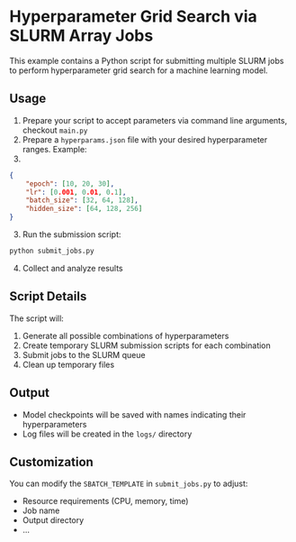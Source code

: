 # Hyperparameter Grid Search via SLURM Array Jobs

This example contains a Python script for submitting multiple SLURM jobs to perform hyperparameter grid search for a machine learning model.

## Usage
1. Prepare your script to accept parameters via command line arguments, checkout ```main.py```
2. Prepare a `hyperparams.json` file with your desired hyperparameter ranges. Example:
3. 
```json
{
    "epoch": [10, 20, 30],
    "lr": [0.001, 0.01, 0.1],
    "batch_size": [32, 64, 128],
    "hidden_size": [64, 128, 256]
}
```

3. Run the submission script:
```bash
python submit_jobs.py
```
4. Collect and analyze results

## Script Details

The script will:
1. Generate all possible combinations of hyperparameters
2. Create temporary SLURM submission scripts for each combination
3. Submit jobs to the SLURM queue
4. Clean up temporary files

## Output

- Model checkpoints will be saved with names indicating their hyperparameters
- Log files will be created in the `logs/` directory

## Customization

You can modify the `SBATCH_TEMPLATE` in `submit_jobs.py` to adjust:
- Resource requirements (CPU, memory, time)
- Job name
- Output directory
- ...
